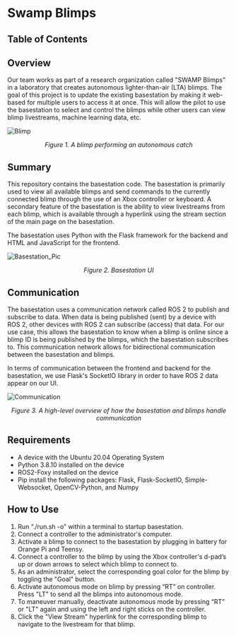 # Swamp Blimps

## Table of Contents

## Overview
Our team works as part of a research organization called "SWAMP Blimps" in a laboratory that creates autonomous 
lighter-than-air (LTA) blimps. The goal of this project is to update the existing basestation by making it web-based for multiple users to access it at once. This will allow the pilot to use the basestation to select and control the blimps while other users can view blimp livestreams, machine learning data, etc.
<p align="center">
  
![Blimp](https://github.com/awilwayco/SwampBlimps/assets/56363833/ff6e067d-5df5-41a7-9ac8-dd0bc9154609)
<p align="center">
<em>Figure 1. A blimp performing an autonomous catch</em>
</p>
</p>

## Summary
This repository contains the basestation code. The basestation is primarily used to view all available blimps and send commands to the currently connected blimp through the use of an Xbox controller or keyboard. A secondary feature of the basestation is the ability to view livestreams from each blimp, which is available through a hyperlink using the stream section of the main page on the basestation.

The basestation uses Python with the Flask framework for the backend and HTML and JavaScript for the frontend. 
<p align="center">
  
![Basestation_Pic](https://github.com/awilwayco/SwampBlimps/assets/56363833/863f8d6f-4043-4ccf-b854-9cc79f418d3e)

<p align="center">
<em>Figure 2. Basestation UI</em>
</p>
</p>

## Communication
The basestation uses a communication network called ROS 2 to publish and subscribe to data. When data is being published (sent) by a device with ROS 2, other devices with ROS 2 can subscribe (access) that data. For our use case, this allows the basestation to know when a blimp is online since a blimp ID is being published by the blimps, which the basestation subscribes to. This communication network allows for bidirectional communication between the basestation and blimps.

In terms of communication between the frontend and backend for the basestation, we use Flask's SocketIO library in order to have ROS 2 data appear on our UI.
<p align="center">
  
![Communication](https://github.com/awilwayco/SwampBlimps/assets/56363833/e5745c57-0006-4671-ab2f-39ad85e8a0d8)
<p align="center">
<em>Figure 3. A high-level overview of how the basestation and blimps handle communication</em>
</p>
</p>

## Requirements

- A device with the Ubuntu 20.04 Operating System
- Python 3.8.10 installed on the device
- ROS2-Foxy installed on the device
- Pip install the following packages: Flask, Flask-SocketIO, Simple-Websocket, OpenCV-Python, and Numpy

## How to Use

1. Run “./run.sh -o” within a terminal to startup basestation.
2. Connect a controller to the administrator's computer.
3. Activate a blimp to connect to the basestation by plugging in battery for 
Orange Pi and Teensy.
4. Connect a controller to the blimp by using the Xbox controller's d-pad’s up or down arrows to select 
which blimp to connect to.
5. As an administrator, select the corresponding goal color for the 
blimp by toggling the "Goal" button.
6. Activate autonomous mode on blimp by pressing “RT” on controller. Press "LT" to send all the blimps into autonomous mode.
7. To maneuver manually, deactivate autonomous mode by pressing “RT” or "LT" again and using 
the left and right sticks on the controller.
8. Click the "View Stream" hyperlink for the corresponding blimp to navigate to the livestream for that blimp.
